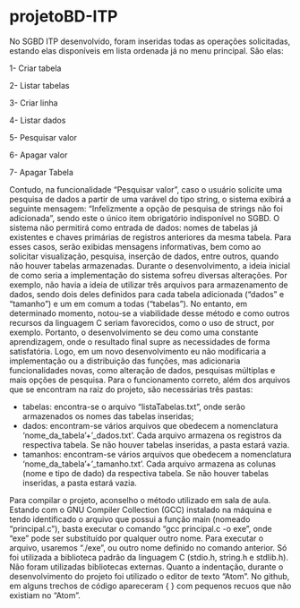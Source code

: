 # projetoBD-ITP

No SGBD ITP desenvolvido, foram inseridas todas as operações solicitadas, estando elas disponíveis em lista ordenada já no menu principal. São elas:

1- Criar tabela

2- Listar tabelas

3- Criar linha

4- Listar dados

5- Pesquisar valor

6- Apagar valor

7- Apagar Tabela

Contudo, na funcionalidade “Pesquisar valor”, caso o usuário solicite uma pesquisa de dados a partir de uma varável do tipo string, o sistema exibirá a seguinte mensagem: “Infelizmente a opção de pesquisa de strings não foi adicionada”, sendo este o único item obrigatório indisponível no SGBD.
O sistema não permitirá como entrada de dados: nomes de tabelas já existentes e chaves primárias de registros anteriores da mesma tabela. Para esses casos, serão exibidas mensagens informativas, bem como ao solicitar visualização, pesquisa, inserção de dados, entre outros, quando não houver tabelas armazenadas.
Durante o desenvolvimento, a ideia inicial de como seria a implementação do sistema sofreu diversas alterações. Por exemplo, não havia a ideia de utilizar três arquivos para armazenamento de dados, sendo dois deles definidos para cada tabela adicionada (“dados” e “tamanho”) e um em comum a todas (“tabelas”). No entanto, em determinado momento, notou-se a viabilidade desse método e como outros recursos da linguagem C seriam favorecidos, como o uso de struct, por exemplo.  Portanto, o desenvolvimento se deu como uma constante aprendizagem, onde o resultado final supre as necessidades de forma satisfatória. Logo, em um novo desenvolvimento eu não modificaria a implementação ou a distribuição das funções, mas adicionaria funcionalidades novas, como alteração de dados, pesquisas múltiplas e mais opções de pesquisa.
Para o funcionamento correto, além dos arquivos que se encontram na raiz do projeto, são necessárias três pastas:

- tabelas: encontra-se o arquivo “listaTabelas.txt”, onde serão armazenados os nomes das tabelas inseridas;
- dados: encontram-se vários arquivos que obedecem a nomenclatura ‘nome_da_tabela’+’_dados.txt’. Cada arquivo armazena os registros da respectiva tabela. Se não houver tabelas inseridas, a pasta estará vazia.
- tamanhos: encontram-se vários arquivos que obedecem a nomenclatura ‘nome_da_tabela’+’_tamanho.txt’. Cada arquivo armazena as colunas (nome e tipo de dado) da respectiva tabela. Se não houver tabelas inseridas, a pasta estará vazia.

Para compilar o projeto, aconselho o método utilizado em sala de aula. Estando com o GNU Compiler Collection (GCC) instalado na máquina e tendo identificado o arquivo que possui a função main (nomeado “principal.c”), basta executar o comando “gcc principal.c -o exe”, onde “exe” pode ser substituído por qualquer outro nome. Para executar o arquivo, usaremos “./exe”, ou outro nome definido no comando anterior.
Só foi utilizada a biblioteca padrão da linguagem C (stdio.h, string.h e stdlib.h). Não foram utilizadas bibliotecas externas.
Quanto a indentação, durante o desenvolvimento do projeto foi utilizado o editor de texto “Atom”. No github, em alguns trechos de código apareceram { } com pequenos recuos que não existiam no “Atom”.
